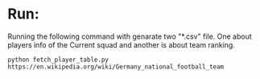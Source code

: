 
# Run:
Running the following command with genarate two "*.csv" file. One about players info of the Current squad and another is about team ranking.
```
python fetch_player_table.py https://en.wikipedia.org/wiki/Germany_national_football_team
```
